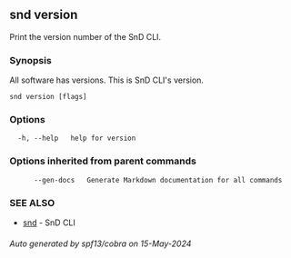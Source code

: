 ## snd version

Print the version number of the SnD CLI.

### Synopsis

All software has versions. This is SnD CLI's version.

```
snd version [flags]
```

### Options

```
  -h, --help   help for version
```

### Options inherited from parent commands

```
      --gen-docs   Generate Markdown documentation for all commands
```

### SEE ALSO

* [snd](snd.md)	 - SnD CLI


###### Auto generated by spf13/cobra on 15-May-2024

